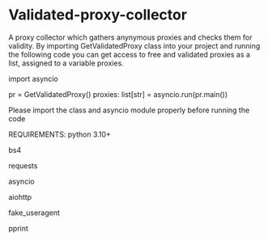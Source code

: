 # Validated-proxy-collector
A proxy collector which gathers anynymous proxies and checks them for validity.
By importing GetValidatedProxy class into your project and running the following code you can get access to free and validated proxies as a list, assigned to a variable proxies.

import asyncio

pr = GetValidatedProxy()
proxies: list[str] = asyncio.run(pr.main())

Please import the class and asyncio module properly before running the code

REQUIREMENTS:
python 3.10+

bs4

requests

asyncio

aiohttp

fake_useragent

pprint
